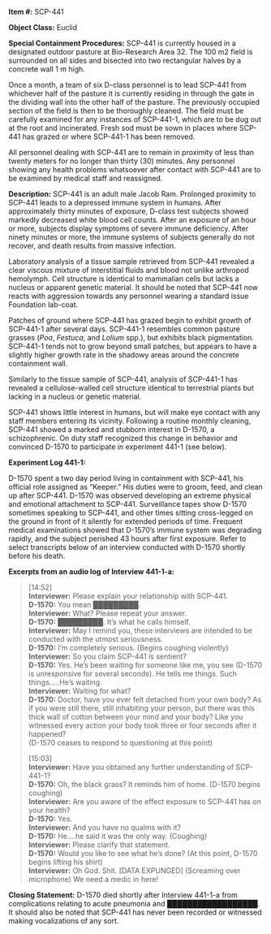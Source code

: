 **Item #:** SCP-441

**Object Class:** Euclid

**Special Containment Procedures:** SCP-441 is currently housed in a designated outdoor pasture at Bio-Research Area 32. The 100 m2 field is surrounded on all sides and bisected into two rectangular halves by a concrete wall 1 m high.

Once a month, a team of six D-class personnel is to lead SCP-441 from whichever half of the pasture it is currently residing in through the gate in the dividing wall into the other half of the pasture. The previously occupied section of the field is then to be thoroughly cleaned. The field must be carefully examined for any instances of SCP-441-1, which are to be dug out at the root and incinerated. Fresh sod must be sown in places where SCP-441 has grazed or where SCP-441-1 has been removed.

All personnel dealing with SCP-441 are to remain in proximity of less than twenty meters for no longer than thirty (30) minutes. Any personnel showing any health problems whatsoever after contact with SCP-441 are to be examined by medical staff and reassigned.

**Description:** SCP-441 is an adult male Jacob Ram. Prolonged proximity to SCP-441 leads to a depressed immune system in humans. After approximately thirty minutes of exposure, D-class test subjects showed markedly decreased white blood cell counts. After an exposure of an hour or more, subjects display symptoms of severe immune deficiency. After ninety minutes or more, the immune systems of subjects generally do not recover, and death results from massive infection.

Laboratory analysis of a tissue sample retrieved from SCP-441 revealed a clear viscous mixture of interstitial fluids and blood not unlike arthropod hemolymph. Cell structure is identical to mammalian cells but lacks a nucleus or apparent genetic material. It should be noted that SCP-441 now reacts with aggression towards any personnel wearing a standard issue Foundation lab-coat.

Patches of ground where SCP-441 has grazed begin to exhibit growth of SCP-441-1 after several days. SCP-441-1 resembles common pasture grasses (_Poa_, _Festuca_, and _Lolium_ spp.), but exhibits black pigmentation. SCP-441-1 tends not to grow beyond small patches, but appears to have a slightly higher growth rate in the shadowy areas around the concrete containment wall.

Similarly to the tissue sample of SCP-441, analysis of SCP-441-1 has revealed a cellulose-walled cell structure identical to terrestrial plants but lacking in a nucleus or genetic material.

SCP-441 shows little interest in humans, but will make eye contact with any staff members entering its vicinity. Following a routine monthly cleaning, SCP-441 showed a marked and stubborn interest in D-1570, a schizophrenic. On duty staff recognized this change in behavior and convinced D-1570 to participate in experiment 441-1 (see below).

**Experiment Log 441-1:**

D-1570 spent a two day period living in containment with SCP-441, his official role assigned as “Keeper.” His duties were to groom, feed, and clean up after SCP-441. D-1570 was observed developing an extreme physical and emotional attachment to SCP-441. Surveillance tapes show D-1570 sometimes speaking to SCP-441, and other times sitting cross-legged on the ground in front of it silently for extended periods of time. Frequent medical examinations showed that D-1570’s immune system was degrading rapidly, and the subject perished 43 hours after first exposure. Refer to select transcripts below of an interview conducted with D-1570 shortly before his death.

**Excerpts from an audio log of Interview 441-1-a:**

> **<Begin Log>**
> 
> \[14:52\]  
> **Interviewer:** Please explain your relationship with SCP-441.  
> **D-1570:** You mean █████████.  
> **Interviewer:** What? Please repeat your answer.  
> **D-1570:** █████████. It’s what he calls himself.  
> **Interviewer:** May I remind you, these interviews are intended to be conducted with the utmost seriousness.  
> **D-1570:** I’m completely serious. (Begins coughing violently)  
> **Interviewer:** So you claim SCP-441 is sentient?  
> **D-1570:** Yes. He’s been waiting for someone like me, you see (D-1570 is unresponsive for several seconds). He tells me things. Such things…..He’s waiting.  
> **Interviewer:** Waiting for what?  
> **D-1570:** Doctor, have you ever felt detached from your own body? As if you were still there, still inhabiting your person, but there was this thick wall of cotton between your mind and your body? Like you witnessed every action your body took three or four seconds after it happened?  
> (D-1570 ceases to respond to questioning at this point)
> 
> \[15:03\]  
> **Interviewer:** Have you obtained any further understanding of SCP-441-1?  
> **D-1570:** Oh, the black grass? It reminds him of home. (D-1570 begins coughing)  
> **Interviewer:** Are you aware of the effect exposure to SCP-441 has on your health?  
> **D-1570:** Yes.  
> **Interviewer:** And you have no qualms with it?  
> **D-1570:** He….he said it was the only way. (Coughing)  
> **Interviewer:** Please clarify that statement.  
> **D-1570:** Would you like to see what he’s done? (At this point, D-1570 begins lifting his shirt)  
> **Interviewer:** Oh God. Shit. \[DATA EXPUNGED\] (Screaming over microphone) We need a medic in here!
> 
> **<End Log>**

**Closing Statement:** D-1570 died shortly after Interview 441-1-a from complications relating to acute pneumonia and ██████████████████. It should also be noted that SCP-441 has never been recorded or witnessed making vocalizations of any sort.